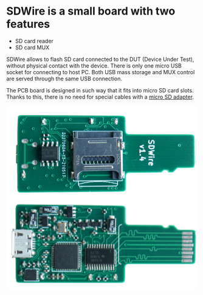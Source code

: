 # SDWire is a small board with two features

* SD card reader
* SD card MUX

SDWire allows to flash SD card connected to the DUT (Device Under Test),
without physical contact with the device. There is only one micro USB socket for
connecting to host PC. Both USB mass storage and MUX control are served through
the same USB connection.

The PCB board is designed in such way that it fits into micro SD card slots.
Thanks to this, there is no need for special cables with a [micro SD
adapter][shop1].

![](./../../images/SD-Wire.jpg)

[shop1]: https://shop.3mdeb.com/shop/open-source-hardware/open-source-hardware-3mdeb/muxsd-adapter/
